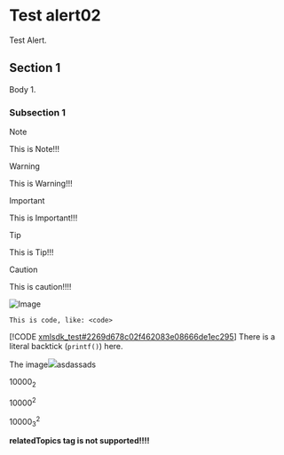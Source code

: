 # Test alert02

Test Alert.


## Section 1
Body 1.


### Subsection 1
> [!NOTE]
> This is Note\!\!\!

> [!WARNING]
> This is Warning\!\!\!

> [!IMPORTANT]
> This is Important\!\!\!

> [!TIP]
> This is Tip\!\!\!

> [!CAUTION]
> This is caution\!\!\!\!

![Image](http://pic36.nipic.com/20131217/6704106_233034463381_2.jpg)
```
This is code, like: <code>
```
[!CODE [xmlsdk_test#2269d678c02f462083e08666de1ec295](xmlsdk_test#2269d678c02f462083e08666de1ec295)]
There is a literal backtick (`printf()`) here.

The image![](
http://pic36.nipic.com/20131217/6704106_233034463381_2.jpg
)asdassads

10000<sub>2</sub>

10000<sup>2</sup>

10000<sub>3</sub><sup>2</sup>

**relatedTopics tag is not supported!!!!**
</br>
</br>

